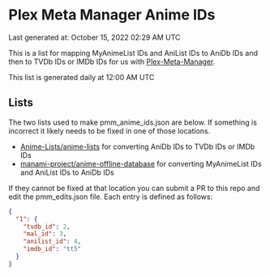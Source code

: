 # Plex Meta Manager Anime IDs
Last generated at: October 15, 2022 02:29 AM UTC

This is a list for mapping MyAnimeList IDs and AniList IDs to AniDb IDs and then to TVDb IDs or IMDb IDs for us with [Plex-Meta-Manager](https://github.com/meisnate12/Plex-Meta-Manager).

This list is generated daily at 12:00 AM UTC 

## Lists
The two lists used to make pmm_anime_ids.json are below. If something is incorrect it likely needs to be fixed in one of those locations.
- [Anime-Lists/anime-lists](https://github.com/Anime-Lists/anime-lists/) for converting AniDb IDs to TVDb IDs or IMDb IDs
- [manami-project/anime-offline-database](https://github.com/manami-project/anime-offline-database/) for converting MyAnimeList IDs and AniList IDs to AniDb IDs

If they cannot be fixed at that location you can submit a PR to this repo and edit the pmm_edits.json file. Each entry is defined as follows:

```json
{
  "1": {
    "tvdb_id": 2,
    "mal_id": 3,
    "anilist_id": 4,
    "imdb_id": "tt5"
  }
}
```